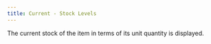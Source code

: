 ```yaml
---
title: Current - Stock Levels
---
```



The current stock of the item in terms of its unit quantity is displayed.

